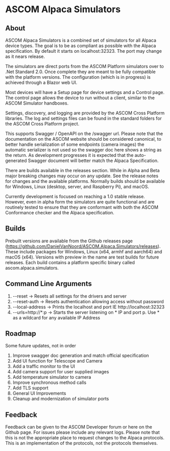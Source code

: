 # ASCOM Alpaca Simulators
## About
ASCOM Alpaca Simulators is a combined set of simulators for all Alpaca device types. The goal is to be as compliant as possible with the Alpaca specification. By default it starts on localhost:32323. The port may change as it nears release.

The simulators are direct ports from the ASCOM Platform simulators over to .Net Standard 2.0. Once complete they are meant to be fully compatible with the platform versions. The configuration (which is in progress) is achieved through a Blazor web UI.

Most devices will have a Setup page for device settings and a Control page. The control page allows the device to run without a client, similar to the ASCOM Simulator handboxes.

Settings, discovery, and logging are provided by the ASCOM Cross Platform libraries. The log and settings files can be found in the standard folders for the ASCOM Cross Platform project.

This supports Swagger / OpenAPI on the /swagger url. Please note that the documentation on the ASCOM website should be considered canonical, to better handle serialization of some endpoints (camera images) the automatic serializer is not used so the swagger doc here shows a string as the return. As development progresses it is expected that the auto-generated Swagger document will better match the Alpaca Specification.

There are builds available in the releases section. While in Alpha and Beta major breaking changes may occur on any update. See the release notes for changes and the available platforms. Normally builds should be available for Windows, Linux (desktop, server, and Raspberry Pi), and macOS.

Currently development is focused on reaching a 1.0 stable release. However, even in alpha form the simulators are quite functional and are routinely tested to ensure that they are conformant with both the ASCOM Conformance checker and the Alpaca specification.
## Builds

Prebuilt versions are available from the Github releases page (https://github.com/DanielVanNoord/ASCOM.Alpaca.Simulators/releases). These include packages for Windows, Linux (x64, armhf and aarch64) and macOS (x64). Versions with preview in the name are test builds for future releases. Each build contains a platform specific binary called ascom.alpaca.simulators.
## Command Line Arguments
1. --reset -> Resets all settings for the drivers and server
2. --reset-auth -> Resets authentication allowing access without password
3. --local-address -> Prints the localhost and port IE http://localhost:32323
4. --urls=http://*:p -> Starts the server listening on * IP and port p. Use * as a wildcard for any available IP Address
## Roadmap
Some future updates, not in order

1. Improve swagger doc generation and match official specification
2. Add UI function for Telescope and Camera
3. Add a traffic monitor to the UI
4. Add camera support for user supplied images
5. Add temperature simulator to camera
6. Improve synchronous method calls 
7. Add TLS support 
8. General UI Improvements
9. Cleanup and modernization of simulator ports
## Feedback

Feedback can be given to the ASCOM Developer forum or here on the Github page. For issues please include any relevant logs. Please note that this is not the appropriate place to request changes to the Alpaca protocols. This is an implementation of the protocols, not the protocols themselves.

